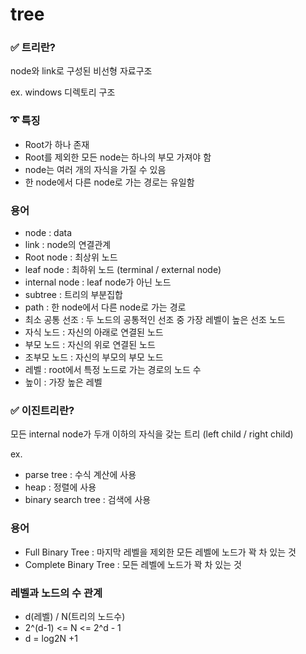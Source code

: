 # tree
### ✅ 트리란?
node와 link로 구성된 비선형 자료구조

ex. windows 디렉토리 구조


### ➰ 특징
- Root가 하나 존재
- Root를 제외한 모든 node는 하나의 부모 가져야 함
- node는 여러 개의 자식을 가질 수 있음
- 한 node에서 다른 node로 가는 경로는 유일함


### 용어
- node : data
- link : node의 연결관계
- Root node : 최상위 노드
- leaf node : 최하위 노드 (terminal / external node)
- internal node : leaf node가 아닌 노드
- subtree : 트리의 부분집합
- path : 한 node에서 다른 node로 가는 경로
- 최소 공통 선조 : 두 노드의 공통적인 선조 중 가장 레벨이 높은 선조 노드
- 자식 노드 : 자신의 아래로 연결된 노드
- 부모 노드 : 자신의 위로 연결된 노드
- 조부모 노드 : 자신의 부모의 부모 노드
- 레벨 : root에서 특정 노드로 가는 경로의 노드 수
- 높이 : 가장 높은 레벨


### ✅ 이진트리란?
모든 internal node가 두개 이하의 자식을 갖는 트리 (left child / right child)

ex.
- parse tree : 수식 계산에 사용
- heap : 정렬에 사용
- binary search tree : 검색에 사용


### 용어
- Full Binary Tree : 마지막 레벨을 제외한 모든 레벨에 노드가 꽉 차 있는 것
- Complete Binary Tree : 모든 레벨에 노드가 꽉 차 있는 것


### 레벨과 노드의 수 관계
- d(레벨) / N(트리의 노드수)
- 2^(d-1) <= N <= 2^d - 1
- d = log2N +1 


